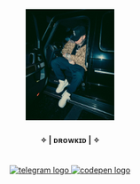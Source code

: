 <div align="center">
  <img height="200" src="https://raw.githubusercontent.com/PPPCrew/ls/main/gera.jpg"  />
</div>

###
<h4 align="center">✧ | ᴅʀᴏᴡᴋɪᴅ | ✧</h4>
<br clear="both">

<div align="center">
  <a href="https://t.me/drowkid01" target="_blank">
    <img src="https://raw.githubusercontent.com/maurodesouza/profile-readme-generator/master/src/assets/icons/social/telegram/default.svg" width="52" height="40" alt="telegram logo"  />
  </a>
  <a href="https://t.me/drowkid01" target="_blank">
    <img src="https://raw.githubusercontent.com/maurodesouza/profile-readme-generator/master/src/assets/icons/social/codepen/default.svg" width="52" height="40" alt="codepen logo"  />
  </a>
</div>
